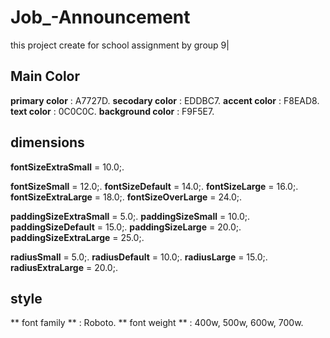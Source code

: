 # Job_-Announcement
this project create for school assignment by group 9|

## Main Color
**primary color** : A7727D.
**secodary color** : EDDBC7.
**accent color** : F8EAD8.
**text color** : 0C0C0C.
**background color** : F9F5E7.

## dimensions
**fontSizeExtraSmall** = 10.0;.

**fontSizeSmall** = 12.0;.
**fontSizeDefault** = 14.0;.
**fontSizeLarge** = 16.0;.
**fontSizeExtraLarge** = 18.0;.
**fontSizeOverLarge** = 24.0;.

**paddingSizeExtraSmall** = 5.0;.
**paddingSizeSmall** = 10.0;.
**paddingSizeDefault** = 15.0;.
**paddingSizeLarge** = 20.0;.
**paddingSizeExtraLarge** = 25.0;.

**radiusSmall** = 5.0;.
**radiusDefault** = 10.0;.
**radiusLarge**  = 15.0;.
**radiusExtraLarge** = 20.0;.

## style 
** font family ** : Roboto.
** font weight ** : 400w, 500w, 600w, 700w.





